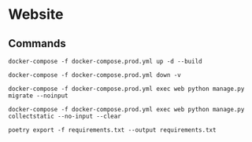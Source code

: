 # Website

## Commands

```commandline
docker-compose -f docker-compose.prod.yml up -d --build
```

```commandline
docker-compose -f docker-compose.prod.yml down -v
```

```commandline
docker-compose -f docker-compose.prod.yml exec web python manage.py migrate --noinput
```

```commandline
docker-compose -f docker-compose.prod.yml exec web python manage.py collectstatic --no-input --clear
```

```commandline
poetry export -f requirements.txt --output requirements.txt
```